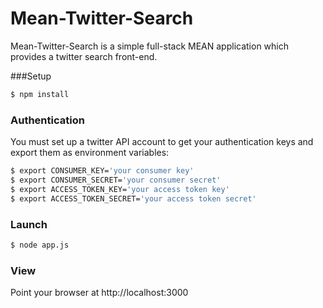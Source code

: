 # Mean-Twitter-Search

Mean-Twitter-Search is a simple full-stack MEAN application which provides a twitter search front-end.

###Setup

```sh
$ npm install
```

### Authentication

You must set up a twitter API account to get your authentication keys and export them as environment variables:

```sh
$ export CONSUMER_KEY='your consumer key'
$ export CONSUMER_SECRET='your consumer secret'
$ export ACCESS_TOKEN_KEY='your access token key'
$ export ACCESS_TOKEN_SECRET='your access token secret'
```

### Launch

```sh
$ node app.js
```

### View

Point your browser at http://localhost:3000


